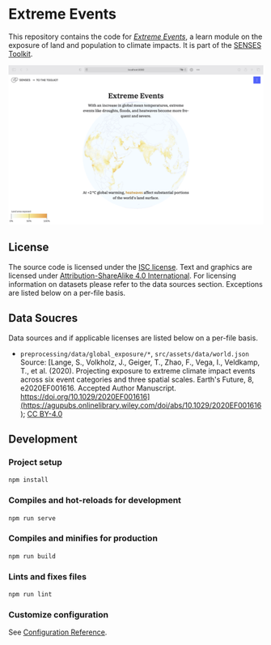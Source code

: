 # Extreme Events

This repository contains the code for [*Extreme Events*](https://climatescenarios.org/extreme-events), a learn module on the exposure of land and population to climate impacts. It is part of the [SENSES Toolkit](https://climatescenarios.org/).

![screenshot of the module](./module.png)

## License

The source code is licensed under the [ISC license](LICENSE.md). Text and graphics are licensed under [Attribution-ShareAlike 4.0 International](https://creativecommons.org/licenses/by-sa/4.0/). For licensing information on datasets please refer to the data sources section. Exceptions are listed below on a per-file basis.

## Data Soucres

Data sources and if applicable licenses are listed below on a per-file basis.

- `preprocessing/data/global_exposure/*`, `src/assets/data/world.json` Source: [Lange, S., Volkholz, J., Geiger, T., Zhao, F., Vega, I., Veldkamp, T., et al. (2020). Projecting exposure to extreme climate impact events across six event categories and three spatial scales. Earth's Future, 8, e2020EF001616. Accepted Author Manuscript. https://doi.org/10.1029/2020EF001616](https://agupubs.onlinelibrary.wiley.com/doi/abs/10.1029/2020EF001616); [CC BY-4.0](https://datacatalog.worldbank.org/public-licenses#cc-by)

## Development

### Project setup
```
npm install
```

### Compiles and hot-reloads for development
```
npm run serve
```

### Compiles and minifies for production
```
npm run build
```

### Lints and fixes files
```
npm run lint
```

### Customize configuration
See [Configuration Reference](https://cli.vuejs.org/config/).
